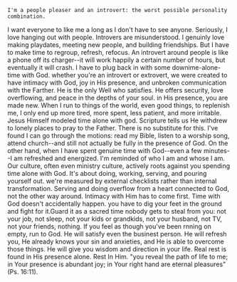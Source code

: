     I'm a people pleaser and an introvert: the worst possible personality combination. 
I want everyone to like me a long as I don't have to see anyone.
    Seriously, I love hanging out with people. Introvers are misunderstood. 
I genuinly love making playdates, meeting new people, and building friendships. 
But I have to make time to regroup, refresh, refocus. An introvert around people is like a phone off its charger--it will 
work happily a certain number of hours, but eventually it will crash. I have to plug back in with some downime-alone-time with God.
whether you're an introvert or extrovert, we were created to have intimacy with God, joy in His presence, and unbroken 
communication with the Farther. He is the only Well who satisfies. He offers security, love overflowing, and peace in the depths 
of your soul. in His presence, you are made new. When I run to things of the world, even good things, to replenish me, 
I only end up more tired, more spent, less patient, and more irritable. Jesus Himself modeled time alone with god. 
Scripture tells us He withdrew to lonely places to pray to the Father.
    There is no substitute for this. I've found I can go through the motions: read my Bible, listen to a worship song, 
attend church--and still not actually be fully in the presence of God. On the other hand, when I have spent genuine time with 
God--even a few minutes--I am refreshed and energized. I'm reminded of who I am and whose I am.
    Our culture, often even ministry culture, actively roots against you spending time alone with God. It's about doing, working, 
serving, and pouring yourself out. we're measured by external checklists rather than internal transformation. Serving and doing 
overflow from a heart connected to God, not the other way around. Intimacy with Him has to come first.
    Time with God doesn't accidentally happen. you have to dig your feet in the ground and fight for it.Guard it as a sacred 
time nobody gets to steal from you: not your job, not sleep, not your kids or grandkids, not your husband, not TV, not your 
friends, nothing.
    If you feel as though you've been rnning on empty, run to God. He will satisfy even the businest person. He will refresh you,
He already knows your sin and anxieties, and He is able to overcome those things. He will give you wisdom and direction in your 
life. Real rest is found in His presence alone. Rest In Him.
    "you reveal the path of life to me; in Your presence is abundant joy; in Your right hand are eternal pleasures" (Ps. 16:11).
